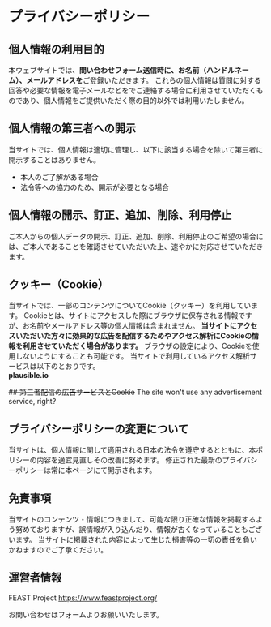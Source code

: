 # プライバシーポリシー

## 個人情報の利用目的
本ウェブサイトでは、**問い合わせフォーム送信時に、お名前（ハンドルネーム）、メールアドレスを**ご登録いただきます。
これらの個人情報は質問に対する回答や必要な情報を電子メールなどをでご連絡する場合に利用させていただくものであり、個人情報をご提供いただく際の目的以外では利用いたしません。

## 個人情報の第三者への開示
当サイトでは、個人情報は適切に管理し、以下に該当する場合を除いて第三者に開示することはありません。
- 本人のご了解がある場合
- 法令等への協力のため、開示が必要となる場合

## 個人情報の開示、訂正、追加、削除、利用停止
ご本人からの個人データの開示、訂正、追加、削除、利用停止のご希望の場合には、ご本人であることを確認させていただいた上、速やかに対応させていただきます。

## クッキー（Cookie）
当サイトでは、一部のコンテンツについてCookie（クッキー）を利用しています。
Cookieとは、サイトにアクセスした際にブラウザに保存される情報ですが、お名前やメールアドレス等の個人情報は含まれません。
**当サイトにアクセスいただいた方々に効果的な広告を配信するためやアクセス解析にCookieの情報を利用させていただく場合があります。**
ブラウザの設定により、Cookieを使用しないようにすることも可能です。
当サイトで利用しているアクセス解析サービスは以下のとおりです。  
**plausible.io**

~~## 第三者配信の広告サービスとCookie~~  The site won't use any advertisement service, right?

## プライバシーポリシーの変更について
当サイトは、個人情報に関して適用される日本の法令を遵守するとともに、本ポリシーの内容を適宜見直しその改善に努めます。
修正された最新のプライバシーポリシーは常に本ページにて開示されます。

## 免責事項
当サイトのコンテンツ・情報につきまして、可能な限り正確な情報を掲載するよう努めておりますが、誤情報が入り込んだり、情報が古くなっていることもございます。
当サイトに掲載された内容によって生じた損害等の一切の責任を負いかねますのでご了承ください。

## 運営者情報
FEAST Project
https://www.feastproject.org/

お問い合わせはフォームよりお願いいたします。
